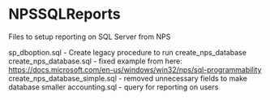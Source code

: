 # NPSSQLReports
Files to setup reporting on SQL Server from NPS

sp_dboption.sql - Create legacy procedure to run create_nps_database
create_nps_database.sql - fixed example from here: https://docs.microsoft.com/en-us/windows/win32/nps/sql-programmability
create_nps_database_simple.sql - removed unnecessary fields to make database smaller
accounting.sql - query for reporting on users
